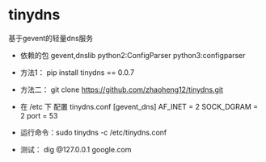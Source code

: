 # tinydns

基于gevent的轻量dns服务

* 依赖的包 gevent,dnslib  python2:ConfigParser python3:configparser

* 方法1： pip install tinydns == 0.0.7

* 方法二： git clone https://github.com/zhaoheng12/tinydns.git

* 在 /etc 下 配置 tinydns.conf
        [gevent_dns]
        AF_INET = 2
        SOCK_DGRAM = 2
        port = 53
* 运行命令：sudo tinydns -c  /etc/tinydns.conf


* 测试： dig @127.0.0.1 google.com
